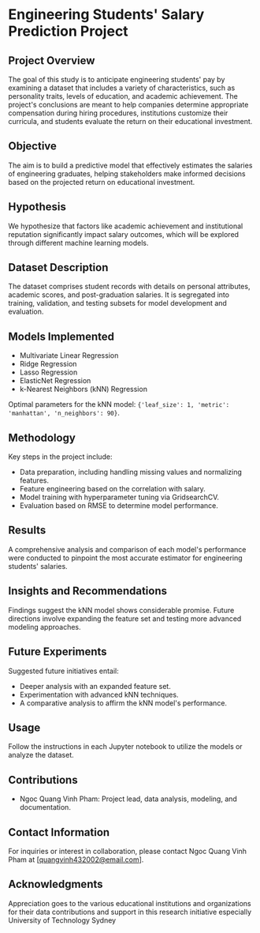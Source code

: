 # Engineering Students' Salary Prediction Project

## Project Overview
The goal of this study is to anticipate engineering students' pay by examining a dataset that includes a variety of characteristics, such as personality traits, levels of education, and academic achievement. The project's conclusions are meant to help companies determine appropriate compensation during hiring procedures, institutions customize their curricula, and students evaluate the return on their educational investment.

## Objective
The aim is to build a predictive model that effectively estimates the salaries of engineering graduates, helping stakeholders make informed decisions based on the projected return on educational investment.

## Hypothesis
We hypothesize that factors like academic achievement and institutional reputation significantly impact salary outcomes, which will be explored through different machine learning models.

## Dataset Description
The dataset comprises student records with details on personal attributes, academic scores, and post-graduation salaries. It is segregated into training, validation, and testing subsets for model development and evaluation.

## Models Implemented
- Multivariate Linear Regression
- Ridge Regression
- Lasso Regression
- ElasticNet Regression
- k-Nearest Neighbors (kNN) Regression

Optimal parameters for the kNN model: `{'leaf_size': 1, 'metric': 'manhattan', 'n_neighbors': 90}`.

## Methodology
Key steps in the project include:
- Data preparation, including handling missing values and normalizing features.
- Feature engineering based on the correlation with salary.
- Model training with hyperparameter tuning via GridsearchCV.
- Evaluation based on RMSE to determine model performance.

## Results
A comprehensive analysis and comparison of each model's performance were conducted to pinpoint the most accurate estimator for engineering students' salaries.

## Insights and Recommendations
Findings suggest the kNN model shows considerable promise. Future directions involve expanding the feature set and testing more advanced modeling approaches.

## Future Experiments
Suggested future initiatives entail:
- Deeper analysis with an expanded feature set.
- Experimentation with advanced kNN techniques.
- A comparative analysis to affirm the kNN model's performance.

## Usage
Follow the instructions in each Jupyter notebook to utilize the models or analyze the dataset.

## Contributions
- Ngoc Quang Vinh Pham: Project lead, data analysis, modeling, and documentation.

## Contact Information
For inquiries or interest in collaboration, please contact Ngoc Quang Vinh Pham at [quangvinh432002@email.com].

## Acknowledgments
Appreciation goes to the various educational institutions and organizations for their data contributions and support in this research initiative especially University of Technology Sydney
